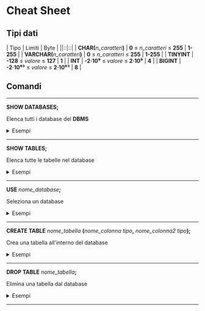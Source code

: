 # Cheat Sheet

## Tipi dati

| Tipo | Limiti | Byte |
||::|::| 
| __CHAR(__*n_caratteri*__)__ | __0__ ≤ *n_caratteri* ≤ __255__ | __1-255__ |
| __VARCHAR(__*n_caratteri*__)__ | __0__ ≤ *n_caratteri* ≤ __255__ | __1-255__ |
| __TINYINT__ | __-128__ ≤ *valore* ≤ __127__ | __1__ | 
| __INT__ | __-2·10⁹__ ≤ *valore* ≤ __2·10⁹__ | __4__ | 
| __BIGINT__ | __-2·10⁶³__ ≤ *valore* ≤ __2·10⁶³__ | __8__ | 

## Comandi
<hr>
<span class="font-md">

**SHOW DATABASES;**

</span>

Elenca tutti i database del **DBMS**
<details closed> 
<summary>Esempi</summary>

```sql
SHOW DATABASES;
```
</details>
<hr>


<span class="font-md">

**SHOW TABLES**__;__

</span>

Elenca tutte le tabelle nel database
<details closed> 
<summary>Esempi</summary>

```sql
SHOW TABLES;
```
</details>
<hr>


<span class="font-md">

**USE** *nome_database*__;__

</span>

Seleziona un database
<details closed> 
<summary>Esempi</summary>

```sql
USE calendario;
```
```sql
USE bar;
```
</details>
<hr>


<span class="font-md">

**CREATE TABLE** *nome_tabella* __(__*nome_colonna* *tipo*__,__ *nome_colonna2* *tipo*__);__

</span>

Crea una tabella all'interno del database
<details closed> 
<summary>Esempi</summary>

```sql
CREATE TABLE eventi (titolo varchar(255), data int);
```
```sql
CREATE TABLE studenti (nome varchar(100), cognome varchar(100), eta int unsigned);
```
</details>
<hr>


<span class="font-md">

**DROP TABLE** *nome_tabella*__;__

</span>

Elimina una tabella dal database
<details closed> 
<summary>Esempi</summary>

```sql
DROP TABLE prodotti;
```
```sql
DROP TABLE utenti;
```
```sql
DROP TABLE studenti;
```
</details>
<hr>